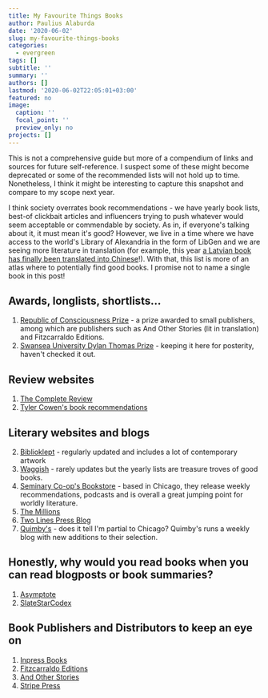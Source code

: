 ```yaml
---
title: My Favourite Things Books
author: Paulius Alaburda
date: '2020-06-02'
slug: my-favourite-things-books
categories:
  - evergreen
tags: []
subtitle: ''
summary: ''
authors: []
lastmod: '2020-06-02T22:05:01+03:00'
featured: no
image:
  caption: ''
  focal_point: ''
  preview_only: no
projects: []
---
```


This is not a comprehensive guide but more of a compendium of links and sources for future self-reference. I suspect some of these might become deprecated or some of the recommended lists will not hold up to time. Nonetheless, I think it might be interesting to capture this snapshot and compare to my scope next year.

I think society overrates book recommendations - we have yearly book lists, best-of clickbait articles and influencers trying to push whatever would seem acceptable or commendable by society. As in, if everyone's talking about it, it must mean it's good? However, we live in a time where we have access to the world's Library of Alexandria in the form of LibGen and we are seeing more literature in translation (for example, this year [a Latvian book has finally been translated into Chinese](http://www.latvianliterature.lv/en/news/top-ten-latvian-literature-moments-of-2019)!). With that, this list is more of an atlas where to potentially find good books. I promise not to name a single book in this post!

## Awards, longlists, shortlists...

1. [Republic of Consciousness Prize](https://www.republicofconsciousness.com/the-rag/the-republic-of-consciousness-2020-longlist) - a prize awarded to small publishers, among which are publishers such as And Other Stories (lit in translation) and Fitzcarraldo Editions. 
2. [Swansea University Dylan Thomas Prize](https://www.swansea.ac.uk/press-office/news-events/news/2020/01/international-and-under-represented-voices-dominate-the-longlist-for-the-15th-anniversary-of-the-swansea-university-dylan-thomas-prize-.php) - keeping it here for posterity, haven't checked it out.

## Review websites

1. [The Complete Review](http://www.complete-review.com/saloon/index.htm)
2. [Tyler Cowen's book recommendations](https://marginalrevolution.com/marginalrevolution/category/books)

## Literary websites and blogs

2. [Biblioklept](https://biblioklept.org/) - regularly updated and includes a lot of contemporary artwork
3. [Waggish](https://www.waggish.org/2019/david-auerbachs-books-of-the-year-2019/) - rarely updates but the yearly lists are treasure troves of good books.
4. [Seminary Co-op's Bookstore](https://www.semcoop.com/blog/) - based in Chicago, they release weekly recommendations, podcasts and is overall a great jumping point for worldly literature.
5. [The Millions](https://themillions.com/)
5. [Two Lines Press Blog](https://www.catranslation.org/blog/)
6. [Quimby's](https://www.quimbys.com/blog/) - does it tell I'm partial to Chicago? Quimby's runs a weekly blog with new additions to their selection.

## Honestly, why would you read books when you can read blogposts or book summaries?

1. [Asymptote](https://www.asymptotejournal.com/)
2. [SlateStarCodex](https://slatestarcodex.com/)

## Book Publishers and Distributors to keep an eye on

1. [Inpress Books](https://inpressbooks.co.uk/)
2. [Fitzcarraldo Editions](https://fitzcarraldoeditions.com/)
3. [And Other Stories](https://www.andotherstories.org/books/)
4. [Stripe Press](https://press.stripe.com/)


